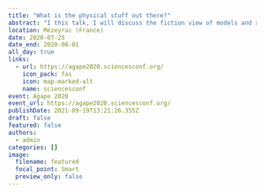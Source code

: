 ```yaml
---
title: "What is the physical stuff out there?"
abstract: "I this talk, I will discuss the fiction view of models and show how it can help us to shed some light on the relationship between theories, models and the world."
location: Mézeyrac (France)
date: 2020-07-25
date_end: 2020-08-01
all_day: true
links:
  - url: https://agape2020.sciencesconf.org/
    icon_pack: fas
    icon: map-marked-alt
    name: sciencesconf
event: Agape 2020
event_url: https://agape2020.sciencesconf.org/
publishDate: 2021-09-19T13:21:26.355Z
draft: false
featured: false
authors:
  - admin
categories: []
image:
  filename: featured
  focal_point: Smart
  preview_only: false
---
```

